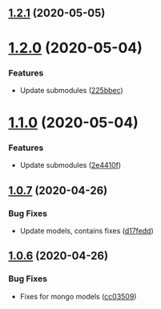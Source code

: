 ## [1.2.1](https://github.com/pct-org/getting-started/compare/v1.2.0...v1.2.1) (2020-05-05)



# [1.2.0](https://github.com/pct-org/getting-started/compare/v1.1.0...v1.2.0) (2020-05-04)


### Features

* Update submodules ([225bbec](https://github.com/pct-org/getting-started/commit/225bbecad256345cab2ff3ee7ed6558c8a74b044))



# [1.1.0](https://github.com/pct-org/getting-started/compare/v1.0.7...v1.1.0) (2020-05-04)


### Features

* Update submodules ([2e4410f](https://github.com/pct-org/getting-started/commit/2e4410f40725f11826fa8b64f24194a27ec4a7b6))



## [1.0.7](https://github.com/pct-org/getting-started/compare/v1.0.6...v1.0.7) (2020-04-26)


### Bug Fixes

* Update models, contains fixes ([d17fedd](https://github.com/pct-org/getting-started/commit/d17fedd2d4bdff8740b7d26806b048d2289587b6))



## [1.0.6](https://github.com/pct-org/getting-started/compare/v1.0.5...v1.0.6) (2020-04-26)


### Bug Fixes

* Fixes for mongo models ([cc03509](https://github.com/pct-org/getting-started/commit/cc035098ae53457b167044b6817ffa9225e699c0))



